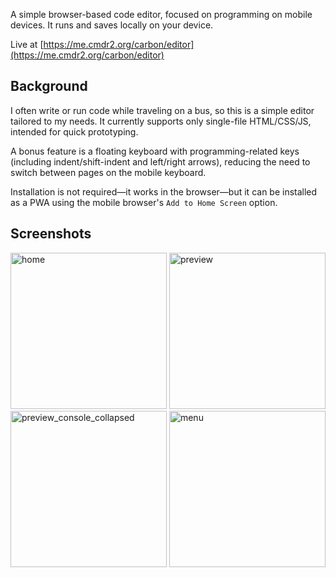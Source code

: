 A simple browser-based code editor, focused on programming on mobile devices. It runs and saves locally on your device.

Live at [https://me.cmdr2.org/carbon/editor](https://me.cmdr2.org/carbon/editor)

## Background
I often write or run code while traveling on a bus, so this is a simple editor tailored to my needs. It currently supports only single-file HTML/CSS/JS, intended for quick prototyping.

A bonus feature is a floating keyboard with programming-related keys (including indent/shift-indent and left/right arrows), reducing the need to switch between pages on the mobile keyboard.

Installation is not required—it works in the browser—but it can be installed as a PWA using the mobile browser's `Add to Home Screen` option.

## Screenshots
<img height="250" alt="home" src="https://github.com/user-attachments/assets/7a85f448-014f-4164-9e6f-7a5370a3878c" />
<img height="250" alt="preview" src="https://github.com/user-attachments/assets/d8786e30-b038-4336-a8d4-dadc9fb007af" />
<img height="250" alt="preview_console_collapsed" src="https://github.com/user-attachments/assets/41251d05-5359-44c8-9c93-fe40579bf0ca" />
<img height="250" alt="menu" src="https://github.com/user-attachments/assets/476b6aeb-058e-4869-a98e-0f14fe3237c1" />



